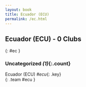```yaml
---
layout: book
title: Ecuador (ECU)
permalink: /ec.html
---
```


## Ecuador (ECU) - 0 Clubs
{: #ec }









### Uncategorized _(1)_{:.count}

Ecuador  (ECU)  _#ecu_{: .key} <br>
{: .team #ecu }


 
